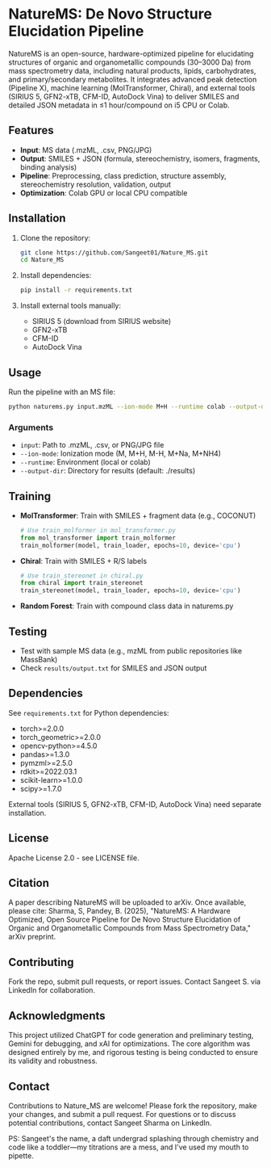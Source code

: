 # NatureMS: De Novo Structure Elucidation Pipeline

NatureMS is an open-source, hardware-optimized pipeline for elucidating structures of organic and organometallic compounds (30–3000 Da) from mass spectrometry data, including natural products, lipids, carbohydrates, and primary/secondary metabolites. It integrates advanced peak detection (Pipeline X), machine learning (MolTransformer, Chiral), and external tools (SIRIUS 5, GFN2-xTB, CFM-ID, AutoDock Vina) to deliver SMILES and detailed JSON metadata in ≤1 hour/compound on i5 CPU or Colab.

## Features

- **Input**: MS data (.mzML, .csv, PNG/JPG)
- **Output**: SMILES + JSON (formula, stereochemistry, isomers, fragments, binding analysis)
- **Pipeline**: Preprocessing, class prediction, structure assembly, stereochemistry resolution, validation, output
- **Optimization**: Colab GPU or local CPU compatible

## Installation

1. Clone the repository:
   ```bash
   git clone https://github.com/Sangeet01/Nature_MS.git
   cd Nature_MS
   ```

2. Install dependencies:
   ```bash
   pip install -r requirements.txt
   ```

3. Install external tools manually:
   - SIRIUS 5 (download from SIRIUS website)
   - GFN2-xTB
   - CFM-ID
   - AutoDock Vina

## Usage

Run the pipeline with an MS file:
```bash
python naturems.py input.mzML --ion-mode M+H --runtime colab --output-dir ./results
```

### Arguments

- `input`: Path to .mzML, .csv, or PNG/JPG file
- `--ion-mode`: Ionization mode (M, M+H, M-H, M+Na, M+NH4)
- `--runtime`: Environment (local or colab)
- `--output-dir`: Directory for results (default: ./results)

## Training

- **MolTransformer**: Train with SMILES + fragment data (e.g., COCONUT)
  ```python
  # Use train_molformer in mol_transformer.py
  from mol_transformer import train_molformer
  train_molformer(model, train_loader, epochs=10, device='cpu')
  ```

- **Chiral**: Train with SMILES + R/S labels
  ```python
  # Use train_stereonet in chiral.py
  from chiral import train_stereonet
  train_stereonet(model, train_loader, epochs=10, device='cpu')
  ```

- **Random Forest**: Train with compound class data in naturems.py

## Testing

- Test with sample MS data (e.g., mzML from public repositories like MassBank)
- Check `results/output.txt` for SMILES and JSON output

## Dependencies

See `requirements.txt` for Python dependencies:
- torch>=2.0.0
- torch_geometric>=2.0.0
- opencv-python>=4.5.0
- pandas>=1.3.0
- pymzml>=2.5.0
- rdkit>=2022.03.1
- scikit-learn>=1.0.0
- scipy>=1.7.0

External tools (SIRIUS 5, GFN2-xTB, CFM-ID, AutoDock Vina) need separate installation.

## License

Apache License 2.0 - see LICENSE file.

## Citation
A paper describing NatureMS will be uploaded to arXiv. Once available, please cite:
Sharma, S, Pandey, B. (2025), "NatureMS: A Hardware Optimized, Open Source Pipeline for De Novo Structure Elucidation of Organic and Organometallic Compounds from Mass Spectrometry Data," arXiv preprint.

## Contributing

Fork the repo, submit pull requests, or report issues. Contact Sangeet S. via LinkedIn for collaboration.

## Acknowledgments
This project utilized ChatGPT for code generation and preliminary testing, Gemini for debugging, and xAI for optimizations. The core algorithm was designed entirely by me, and rigorous testing is being conducted to ensure its validity and robustness.

## Contact
Contributions to Nature_MS are welcome! Please fork the repository, make your changes, and submit a pull request. For questions or to discuss potential contributions, contact Sangeet Sharma on LinkedIn.

PS: Sangeet's the name, a daft undergrad splashing through chemistry and code like a toddler—my titrations are a mess, and I've used my mouth to pipette.